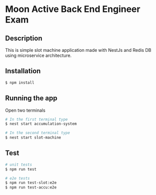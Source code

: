 # Moon Active Back End Engineer Exam
## Description

This is simple slot machine application made with NestJs and Redis DB using microservice architecture.

## Installation

```bash
$ npm install
```

## Running the app

Open two terminals

```bash
# In the first terminal type
$ nest start accumulation-system

# In the second terminal type
$ nest start slot-machine
```

## Test

```bash
# unit tests
$ npm run test

# e2e tests
$ npm run test-slot:e2e
$ npm run test-accu:e2e
```